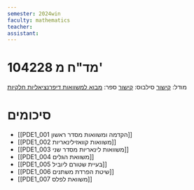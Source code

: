 ```yaml
---
semester: 2024win
faculty: mathematics
teacher:
assistant:
---
```

# 104228 מד"ח מ'
מודל: [קישור](https://moodle2324.technion.ac.il/course/view.php?id=465)
סילבוס: [קישור](https://moodle2324.technion.ac.il/pluginfile.php/186344/mod_resource/content/1/info.pdf)
ספר: [מבוא למשוואות דיפרנציאליות חלקיות](https://technion.primo.exlibrisgroup.com/permalink/972TEC_INST/17d0lpa/alma990023245590203971)

# סיכומים
- [[PDE1_001 הקדמה ומשוואות מסדר ראשון]]
- [[PDE1_002 משוואות קוואזילינאריות]]
- [[PDE1_003 משוואות לינאריות מסדר שני]]
- [[PDE1_004 משוואת הגלים]]
- [[PDE1_005 בעיית שטורם ליוביל]]
- [[PDE1_006 שיטת הפרדת משתנים]]
- [[PDE1_007 משוואת לפלס]]